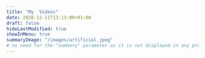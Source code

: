 ```yaml
---
title: "My  Videos"
date: 2020-12-11T13:13:00+01:00
draft: false
hideLastModified: true
showInMenu: true
summaryImage: "/images/artificial.jpeg"
# no need for the "summary" parameter as it is not displayed in any previews
---
```

